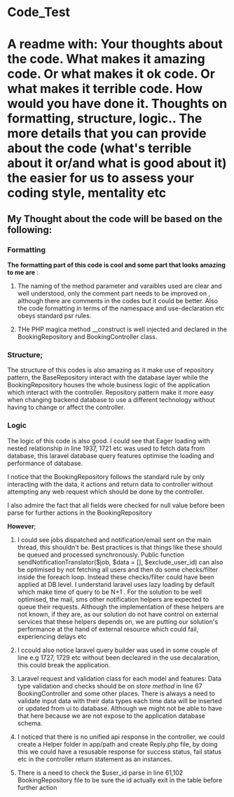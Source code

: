 # Code_Test

# A readme with:   Your thoughts about the code. What makes it amazing code. Or what makes it ok code. Or what makes it terrible code. How would you have done it. Thoughts on formatting, structure, logic.. The more details that you can provide about the code (what's terrible about it or/and what is good about it) the easier for us to assess your coding style, mentality etc

## My Thought about the code will be based on the following:

### Formatting

**The formatting part of this code is cool and some part that looks amazing to me are** :

1. The naming of the method parameter and varaibles used are clear and well understood, only the comment part needs to be improved on , although there are comments in the codes but it could be better. Also the code formatting in terms of the namespace and use-declaration etc obeys standard psr rules.

2. THe PHP magica method __construct is well injected and declared in the BookingRepository and BookingController class.

### Structure;

The structure of this codes is also amazing as it make use of repository pattern, the BaseRepository interact with the database layer while the BookingRepository houses the whole business logic of the application which interact with the controller. Repository pattern make it more easy when changing backend database to use a different technology without having to change or affect the controller.


### Logic

The logic of this code is also good.  I could see that Eager loading with nested relationship in line 1937, 1721 etc was used to fetch data from database, this laravel database query features optimise the loading and performance of database.

I notice that the BookingRepository follows the standard rule by only interacting with the data, it actions and return data to controller without attempting any web request which should be done by the controller.

 I also admire the fact that all fields were checked for null value before been parse for further actions in the BookingRepository

**However**;

1. I could see jobs dispatched and notification/email sent on the main thread, this shouldn't be. Best practices is that things like these should be queued and processed synchronously. Public function sendNotificationTranslator($job, $data = [], $exclude_user_id) can also be optimised by not fetching all users and then do some checks/filter inside the foreach loop. Instead these checks/filter could have been applied at DB level. I understand laravel uses lazy loading by default which make time of query to be N+1 . For the solution to be well optimised, the mail, sms other notification helpers are expected to queue their requests. Although the implementation of these helpers are not known, if they are, as our solution do not have control on external services that these helpers depends on, we are putting our solution's performance at the hand of external resource which could fail, experiencing delays etc

2. I ccould also notice laravel query builder was used in some couple of line e.g 1727, 1729 etc without been decleared in the use decalaration, this could break the application.

3. Laravel request and validation class for each model and features: Data type validation and checks should be on *store method* in line 67 BookingController and some other places. There is always a need to validate input data with their data types each time data will be inserted or updated from ui to database. Although we might not be able to have that here because we are not expose to the application database schema.

4. I noticed that there is no unified api response in the controller, we could create a Helper folder in app/path and create Reply.php file, by doing this we could have a resusable response for success status, fail status etc in the controller return statement as an instances.

5. There is a need to check the $user_id parse in line 61,102 BookingRepository file to be sure the id actually exit in the table before further action

